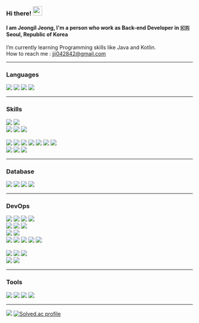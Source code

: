 <div>
    
### Hi there! <img src="https://raw.githubusercontent.com/MartinHeinz/MartinHeinz/master/wave.gif" width="25px">
#### I am Jeongil Jeong, I'm a person who work as Back-end Developer in :kr: Seoul, Republic of Korea 

I’m currently learning Programming skills like Java and Kotlin.<br/>
How to reach me : jji042842@gmail.com <br/>

<hr>
    
### Languages

<p>
<img src="https://img.shields.io/badge/Java-007396?style=flat&logo=OpenJDK&logoColor=white"/>
<img src="https://img.shields.io/badge/Kotlin-7F42FF?style=flat&logo=Kotlin&logoColor=white"/>
<img src="https://img.shields.io/badge/JavaScript-323330?style=flat-square&logo=javascript&logoColor=F7DF1E" />
<img src="https://img.shields.io/badge/Python-3766AB?style=flat-square&logo=Python&logoColor=white"/>
</p> 
<hr>
    
### Skills   
    
<p>
<img src="https://img.shields.io/badge/Spring-6DB33F?style=flat-square&logo=Spring&logoColor=white"/>
<img src="https://img.shields.io/badge/Spring Boot-6DB33F?style=flat-square&logo=Spring-Boot&logoColor=white"/>
<br>
<img src="https://img.shields.io/badge/Spring Security-6DB33F?style=flat-square&logo=Spring-Security&logoColor=white"/>
<img src="https://img.shields.io/badge/Spring Cloud-6DB33F?style=flat-square&logo=Spring&logoColor=white"/>
<img src="https://img.shields.io/badge/Spring Batch-6DB33F?style=flat-square&logo=Spring&logoColor=white"/>
<br>
<br>
<img src="https://img.shields.io/badge/Git-F05032?style=flat-square&logo=Git&logoColor=white"/>
<img src="https://img.shields.io/badge/JPA-Spring%20data%20JPA-green"/>
<img src="https://img.shields.io/badge/-QueryDSL-blue"/>
<img src="https://img.shields.io/badge/-JWT-critical"/>
<img src="https://img.shields.io/badge/-Mybatis-informational"/>
<img src="https://img.shields.io/badge/Swagger-47A248?style=flat-square&logo=Swagger&logoColor=white"/>
<img src="https://img.shields.io/badge/-JSP-important"/>
<br>
<!-- <img src="https://img.shields.io/badge/React-61DAFB?style=flat-square&logo=React&logoColor=black"/>
<img src="https://img.shields.io/badge/Flask-000000?style=flat-square&logo=Flask&logoColor=white"/>
<img src="https://img.shields.io/badge/Numpy-013243?style=flat-square&logo=Numpy&logoColor=white"/>
<img src="https://img.shields.io/badge/Pandas-150458?style=flat-square&logo=Pandas&logoColor=white"/>
<img src="https://img.shields.io/badge/TensorFlow-FF6F00?style=flat-square&logo=TensorFlow&logoColor=white"/>
<img src="https://img.shields.io/badge/scikit learn-F7931E?style=flat-square&logo=scikit-learn&logoColor=white"/>
<br> -->
<img src="https://img.shields.io/badge/HTML5-E34F26?&style=flat-square&logo=html5&logoColor=white"/>
<img src="https://img.shields.io/badge/CSS3-1572B6?style=flat-square&logo=css3&logoColor=white"/>
<img src="https://img.shields.io/badge/jQuery-0769AD?style=flat-square&logo=jQuery&logoColor=white"/> 
<hr>

### Database  
  
<img src="https://img.shields.io/badge/MySQL-4479A1?style=flat-square&logo=MySQL&logoColor=white"/>
<img src="https://img.shields.io/badge/mariadb-003545?style=flat-square&logo=mariadb&logoColor=white"/>
<img src="https://img.shields.io/badge/Redis-DC382D?style=flat-square&logoColor=white"/>
<img src="https://img.shields.io/badge/MongoDB-47A248?style=flat-square&logo=MongoDB&logoColor=white"/>

<hr>

### DevOps  

<img src="https://img.shields.io/badge/kubernetes-326CE5?style=flat-square&logo=kubernetes&logoColor=white"/>
<img src="https://img.shields.io/badge/Docker-2496ED?style=flat-square&logo=Docker&logoColor=white"/>
<img src="https://img.shields.io/badge/Argo-EF7B4D?style=flat-square&logo=Argo&logoColor=white"/>
<img src="https://img.shields.io/badge/Terraform-844FBA?style=flat-square&logo=terraform&logoColor=white"/>
<br> 
<img src="https://img.shields.io/badge/Kafka-231F20?style=flat-square&logo=apachekafka&logoColor=white"/>
<img src="https://img.shields.io/badge/Jenkins-D24939?style=flat-square&logo=jenkins&logoColor=white"/>
<img src="https://img.shields.io/badge/GitHub Actions-2088FF?style=flat-square&logo=GitHub-Actions&logoColor=white"/>
<br> 
<img src="https://img.shields.io/badge/Elasticsearch-005571?style=flat-square&logo=elasticsearch&logoColor=white"/>
<img src="https://img.shields.io/badge/ELK Stack-005571?style=flat-square&logo=elasticstack&logoColor=white"/>
<br>
<img src="https://img.shields.io/badge/OpenTelemetry-000000?style=flat-square&logo=opentelemetry&logoColor=white"/>
<img src="https://img.shields.io/badge/Grafana-F46800?style=flat-square&logo=grafana&logoColor=white"/>
<img src="https://img.shields.io/badge/Prometheus-E6522C?style=flat-square&logo=prometheus&logoColor=white"/>
<img src="https://img.shields.io/badge/Loki-EF7B4D?style=flat-square&logo=loki&logoColor=white"/>
<img src="https://img.shields.io/badge/Tempo-FF6F00?style=flat-square&logo=Tempo&logoColor=white"/>
<br>
<br>
<img src="https://img.shields.io/badge/NGINX-009639?style=flat-square&logo=NGINX&logoColor=white"/>
<img src="https://img.shields.io/badge/Apache-D22128?style=flat-square&logo=Apache&logoColor=white"/>
<img src="https://img.shields.io/badge/Apache Tomcat-F8DC75?style=flat-square&logo=Apache-Tomcat&logoColor=black"/>
<br>
<img src="https://img.shields.io/badge/AWS-FF9900?style=flat-square&logo=AWS&logoColor=white"/>
<img src="https://img.shields.io/badge/GCP-2088FF?style=flat-square&logo=GCP&logoColor=white"/>
</p>

<hr>

### Tools    
  
<p>
<img src="https://img.shields.io/badge/Eclipse IDE-2C2255?style=flat-square&logo=Eclipse-IDE&logoColor=white" />
<img src="https://img.shields.io/badge/Visual Studio Code-007ACC?style=flat-square&logo=Visual-Studio-Code&logoColor=white"/>
<img src="https://img.shields.io/badge/IntelliJ-000000?style=flat-square&logo=IntelliJ-IDEA&logoColor=white"/>
<img src="https://img.shields.io/badge/Jupyter-F37626?style=flat-square&logo=Jupyter&logoColor=white"/>
</p>

<hr>

<a href="https://www.instagram.com/j2_1l/"><img src="https://img.shields.io/badge/Instagram-E4405F?style=flat-square&logo=Instagram&logoColor=white" /></a>
[![Solved.ac profile](http://mazassumnida.wtf/api/mini/generate_badge?boj=jji0428)](https://solved.ac/jji0428)
</div>
